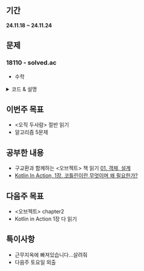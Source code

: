 ## 기간
**24.11.18 ~ 24.11.24**

## 문제

### 18110 - solved.ac
- 수학
<details>
<summary> 코드 & 설명 </summary>
    <div>
    - 평균구하는 문제. <br>
    - floor 함수로 반올림 만들기를 알았다. floor은 내림 함수인데, 함수의 인자로 들어가는 수에 0.5를 더해서 넣으면 반올림이 가능하다.<br><br>
    
``` c++
#include <iostream>
#include <vector>
#include <algorithm>
#include <cmath>

using namespace std;

int main()
{
    int N; cin >> N;
    vector<int> v;
    if(N == 0) {
        cout << 0;
        return 0;
    }
    
    for(int i = 0; i < N; i++) {
        int a;
        cin >> a;
        v.push_back(a);
    }
    
    sort(v.begin(), v.end());
    
    int cut_person = floor((float)N * 0.15 + 0.5);
    int avg = 0;
    
    for(int i = 0; i < N - cut_person; i++) 
    {
        if(i < cut_person) {
            continue;
        }
        
        avg += v[i];
    }
    
    avg = floor((float)avg / (N - 2 * cut_person) + 0.5);
    cout << avg;
    
    return 0;
}
```
</div>
</details>

## 이번주 목표
- <오직 두사람> 절반 읽기
- 알고리즘 5문제

## 공부한 내용
- 구교환과 함께하는 <오브젝트> 책 읽기 [01. 객체, 설계](https://wonderful-report-e58.notion.site/01-1465b07568ed80eb9176fd5df4de053f?pvs=4)
- [Kotlin In Action, 1장. 코틀린이란 무엇이며 왜 필요한가?](https://wonderful-report-e58.notion.site/1-1455b07568ed80038889d6301ad89892?pvs=4)

## 다음주 목표
- <오브젝트> chapter2
- Kotlin in Action 1장 다 읽기

## 특이사항
- 근무지옥에 빠져있습니다...살려줘
- 다음주 토요일 외출
